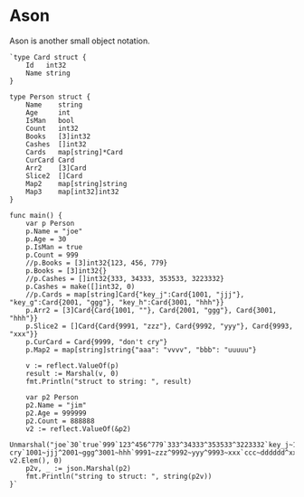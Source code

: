 # Ason

Ason is another small object notation.

    `type Card struct {
        Id   int32
        Name string
    }

    type Person struct {
        Name    string
        Age     int
        IsMan   bool
        Count   int32
        Books   [3]int32
        Cashes  []int32
        Cards   map[string]*Card
        CurCard Card
        Arr2    [3]Card
        Slice2  []Card
        Map2    map[string]string
        Map3    map[int32]int32
    }

    func main() {
        var p Person
        p.Name = "joe"
        p.Age = 30
        p.IsMan = true
        p.Count = 999
        //p.Books = [3]int32{123, 456, 779}
        p.Books = [3]int32{}
        //p.Cashes = []int32{333, 34333, 353533, 3223332}
        p.Cashes = make([]int32, 0)
        //p.Cards = map[string]Card{"key_j":Card{1001, "jjj"}, "key_g":Card{2001, "ggg"}, "key_h":Card{3001, "hhh"}}
        p.Arr2 = [3]Card{Card{1001, ""}, Card{2001, "ggg"}, Card{3001, "hhh"}}
        p.Slice2 = []Card{Card{9991, "zzz"}, Card{9992, "yyy"}, Card{9993, "xxx"}}
        p.CurCard = Card{9999, "don't cry"}
        p.Map2 = map[string]string{"aaa": "vvvv", "bbb": "uuuuu"}

        v := reflect.ValueOf(p)
        result := Marshal(v, 0)
        fmt.Println("struct to string: ", result)

        var p2 Person
        p2.Name = "jim"
        p2.Age = 999999
        p2.Count = 888888
        v2 := reflect.ValueOf(&p2)
        Unmarshal("joe`30`true`999`123^456^779`333^34333^353533^3223332`key_j~1001|jjj^key_g~2001|ggg^key_h~3001|hhh`9999^don't cry`1001~jjj^2001~ggg^3001~hhh`9991~zzz^9992~yyy^9993~xxx`ccc~dddddd^xxx~yyyyyy`777~888", v2.Elem(), 0)
        p2v, _ := json.Marshal(p2)
        fmt.Println("string to struct: ", string(p2v))
    }`